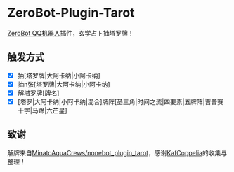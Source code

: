 # ZeroBot-Plugin-Tarot

[ZeroBot QQ机器人](https://github.com/wdvxdr1123/ZeroBot)插件，玄学占卜抽塔罗牌！

## 触发方式

- [x] 抽[塔罗牌|大阿卡纳|小阿卡纳]
- [x] 抽n张[塔罗牌|大阿卡纳|小阿卡纳]
- [x] 解塔罗牌[牌名]
- [x] [塔罗|大阿卡纳|小阿卡纳|混合]牌阵[圣三角|时间之流|四要素|五牌阵|吉普赛十字|马蹄|六芒星]

## 致谢

解牌来自[MinatoAquaCrews/nonebot_plugin_tarot](https://github.com/MinatoAquaCrews/nonebot_plugin_tarot)，感谢[KafCoppelia](https://github.com/KafCoppelia)的收集与整理！
